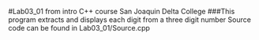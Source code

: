 #Lab03_01 from intro C++ course San Joaquin Delta College
###This program extracts and displays each digit from a three digit number
Source code can be found in Lab03_01/Source.cpp
